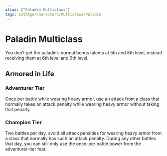 ```yaml
---
alias: ["Paladin Multiclass"]
tags: 13thAge/Characters/Multiclass/Paladin
---
```

# Paladin Multiclass

You don’t get the paladin’s normal bonus talents at 5th and 8th level, instead receiving them at 6th level and 9th level.

## Armored in Life

### Adventurer Tier

Once per battle while wearing heavy armor, use an attack from a class that normally takes an attack penalty while wearing heavy armor without taking that penalty.

### Champion Tier

Two battles per day, avoid all attack penalties for wearing heavy armor from a class that normally has such an attack penalty. During any other battles that day, you can still only use the once-per battle power from the adventurer-tier feat.
